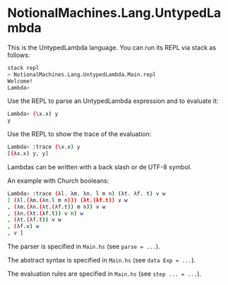 # NotionalMachines.Lang.UntypedLambda

This is the UntypedLambda language.
You can run its REPL via stack as follows:

```sh
stack repl
> NotionalMachines.Lang.UntypedLambda.Main.repl
Welcome!
Lambda> 
```

Use the REPL to parse an UntypedLambda expression
and to evaluate it:

```sh
Lambda> (\x.x) y
y
```

Use the REPL to show the trace of the evaluation:

```sh
Lambda> :trace (\x.x) y
[(λx.x) y, y]
```

Lambdas can be written with a back slash or de UTF-8 symbol.

An example with Church booleans:

```sh
Lambda> :trace (λl. λm. λn. l m n) (λt. λf. t) v w
[ (λl.(λm.(λn.l m n))) (λt.(λf.t)) v w
, (λm.(λn.(λt.(λf.t)) m n)) v w
, (λn.(λt.(λf.t)) v n) w
, (λt.(λf.t)) v w
, (λf.v) w
, v ]
```

The parser is specified in `Main.hs` (see `parse = ...`).

The abstract syntax is specified in `Main.hs` (see `data Exp = ...`).

The evaluation rules are specified in `Main.hs` (see `step ... = ...`).
